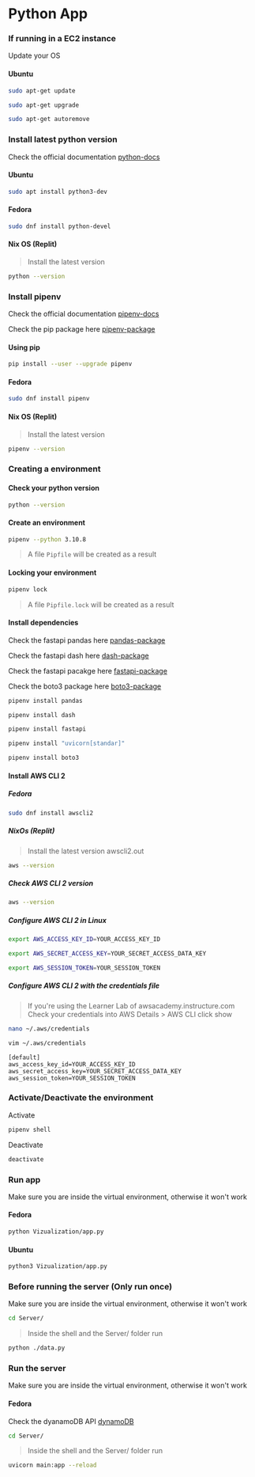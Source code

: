 # Python App

### If running in a EC2 instance

Update your OS

#### Ubuntu

```bash
sudo apt-get update
```

```bash
sudo apt-get upgrade
```

```bash
sudo apt-get autoremove
```

### Install latest python version

Check the official documentation [python-docs](https://www.python.org/downloads/)

#### Ubuntu

```bash
sudo apt install python3-dev
```

#### Fedora

```bash
sudo dnf install python-devel
```

#### Nix OS (Replit)

> Install the latest version
```bash
python --version
```

### Install pipenv

Check the official documentation [pipenv-docs](https://pipenv.pypa.io/en/latest/)

Check the pip package here [pipenv-package](https://pypi.org/project/pipenv/)

#### Using pip

```bash
pip install --user --upgrade pipenv
```

#### Fedora

```bash
sudo dnf install pipenv
```

#### Nix OS (Replit)

> Install the latest version
```bash
pipenv --version
```

### Creating a environment

#### Check your python version

```bash
python --version
```

#### Create an environment

```bash
pipenv --python 3.10.8
```

> A file `Pipfile` will be created as a result

#### Locking your environment

```bash
pipenv lock
```

> A file `Pipfile.lock` will be created as a result

#### Install dependencies

Check the fastapi pandas here [pandas-package](https://pandas.pydata.org/docs/getting_started/index.html#getting-started)

Check the fastapi dash here [dash-package](https://dash.plotly.com/)

Check the fastapi pacakge here [fastapi-package](https://fastapi.tiangolo.com/tutorial/)

Check the boto3 package here [boto3-package](https://boto3.amazonaws.com/v1/documentation/api/latest/guide/quickstart.html)

```bash
pipenv install pandas
```

```bash
pipenv install dash
```

```bash
pipenv install fastapi
```

```bash
pipenv install "uvicorn[standar]"
```

```bash
pipenv install boto3
```

#### Install AWS CLI 2

##### Fedora
```bash
sudo dnf install awscli2
```

##### NixOs (Replit)
> Install the latest version awscli2.out
```bash
aws --version
```

##### Check AWS CLI 2 version

```bash
aws --version
```

##### Configure AWS CLI 2 in Linux

```bash
export AWS_ACCESS_KEY_ID=YOUR_ACCESS_KEY_ID
```

```bash
export AWS_SECRET_ACCESS_KEY=YOUR_SECRET_ACCESS_DATA_KEY
```

```bash
export AWS_SESSION_TOKEN=YOUR_SESSION_TOKEN
```

##### Configure AWS CLI 2 with the credentials file

> If you're using the Learner Lab of awsacademy.instructure.com
    Check your credentials into AWS Details > AWS CLI click show

```bash
nano ~/.aws/credentials
```
```bash
vim ~/.aws/credentials
```

```vim
[default]
aws_access_key_id=YOUR_ACCESS_KEY_ID
aws_secret_access_key=YOUR_SECRET_ACCESS_DATA_KEY
aws_session_token=YOUR_SESSION_TOKEN
```

### Activate/Deactivate the environment

Activate

```bash
pipenv shell
```

Deactivate

```bash
deactivate
```

### Run app

Make sure you are inside the virtual environment, otherwise it won't work

#### Fedora

```bash
python Vizualization/app.py
```

#### Ubuntu

```bash
python3 Vizualization/app.py
```
### Before running the server (Only run once)

Make sure you are inside the virtual environment, otherwise it won't work

```bash
cd Server/
```

> Inside the shell and the Server/ folder run
```bash
python ./data.py
```

### Run the server

Make sure you are inside the virtual environment, otherwise it won't work

#### Fedora

Check the dyanamoDB API [dynamoDB](https://boto3.amazonaws.com/v1/documentation/api/latest/reference/services/dynamodb.html#dynamodb)

```bash
cd Server/
```

> Inside the shell and the Server/ folder run

```bash
uvicorn main:app --reload
```
